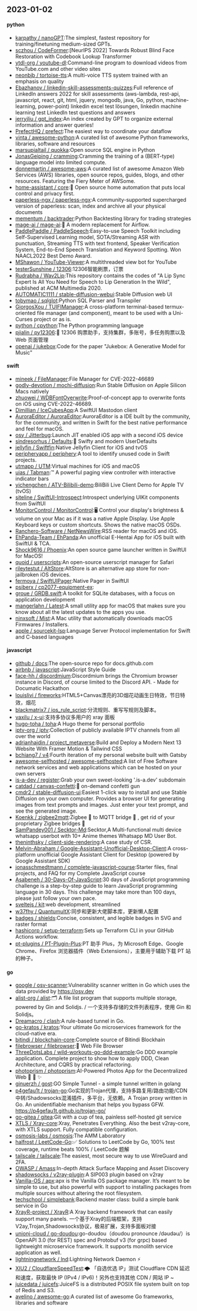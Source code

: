 ## 2023-01-02

#### python
* [karpathy / nanoGPT](https://github.com/karpathy/nanoGPT):The simplest, fastest repository for training/finetuning medium-sized GPTs.
* [sczhou / CodeFormer](https://github.com/sczhou/CodeFormer):[NeurIPS 2022] Towards Robust Blind Face Restoration with Codebook Lookup Transformer
* [ytdl-org / youtube-dl](https://github.com/ytdl-org/youtube-dl):Command-line program to download videos from YouTube.com and other video sites
* [neonbjb / tortoise-tts](https://github.com/neonbjb/tortoise-tts):A multi-voice TTS system trained with an emphasis on quality
* [Ebazhanov / linkedin-skill-assessments-quizzes](https://github.com/Ebazhanov/linkedin-skill-assessments-quizzes):Full reference of LinkedIn answers 2022 for skill assessments (aws-lambda, rest-api, javascript, react, git, html, jquery, mongodb, java, Go, python, machine-learning, power-point) linkedin excel test lösungen, linkedin machine learning test LinkedIn test questions and answers
* [jerryjliu / gpt_index](https://github.com/jerryjliu/gpt_index):An index created by GPT to organize external information and answer queries!
* [PrefectHQ / prefect](https://github.com/PrefectHQ/prefect):The easiest way to coordinate your dataflow
* [vinta / awesome-python](https://github.com/vinta/awesome-python):A curated list of awesome Python frameworks, libraries, software and resources
* [marsupialtail / quokka](https://github.com/marsupialtail/quokka):Open source SQL engine in Python
* [JonasGeiping / cramming](https://github.com/JonasGeiping/cramming):Cramming the training of a (BERT-type) language model into limited compute.
* [donnemartin / awesome-aws](https://github.com/donnemartin/awesome-aws):A curated list of awesome Amazon Web Services (AWS) libraries, open source repos, guides, blogs, and other resources. Featuring the Fiery Meter of AWSome.
* [home-assistant / core](https://github.com/home-assistant/core):🏡
Open source home automation that puts local control and privacy first.
* [paperless-ngx / paperless-ngx](https://github.com/paperless-ngx/paperless-ngx):A community-supported supercharged version of paperless: scan, index and archive all your physical documents
* [mementum / backtrader](https://github.com/mementum/backtrader):Python Backtesting library for trading strategies
* [mage-ai / mage-ai](https://github.com/mage-ai/mage-ai):🧙
A modern replacement for Airflow.
* [PaddlePaddle / PaddleSpeech](https://github.com/PaddlePaddle/PaddleSpeech):Easy-to-use Speech Toolkit including Self-Supervised Learning model, SOTA/Streaming ASR with punctuation, Streaming TTS with text frontend, Speaker Verification System, End-to-End Speech Translation and Keyword Spotting. Won NAACL2022 Best Demo Award.
* [MShawon / YouTube-Viewer](https://github.com/MShawon/YouTube-Viewer):A multithreaded view bot for YouTube
* [testerSunshine / 12306](https://github.com/testerSunshine/12306):12306智能刷票，订票
* [Rudrabha / Wav2Lip](https://github.com/Rudrabha/Wav2Lip):This repository contains the codes of "A Lip Sync Expert Is All You Need for Speech to Lip Generation In the Wild", published at ACM Multimedia 2020.
* [AUTOMATIC1111 / stable-diffusion-webui](https://github.com/AUTOMATIC1111/stable-diffusion-webui):Stable Diffusion web UI
* [tobymao / sqlglot](https://github.com/tobymao/sqlglot):Python SQL Parser and Transpiler
* [GiorgosXou / TUIFIManager](https://github.com/GiorgosXou/TUIFIManager):A cross-platform terminal-based termux-oriented file manager (and component), meant to be used with a Uni-Curses project or as is.
* [python / cpython](https://github.com/python/cpython):The Python programming language
* [pjialin / py12306](https://github.com/pjialin/py12306):🚂
12306 购票助手，支持集群，多账号，多任务购票以及 Web 页面管理
* [openai / jukebox](https://github.com/openai/jukebox):Code for the paper "Jukebox: A Generative Model for Music"

#### swift
* [mineek / FileManager](https://github.com/mineek/FileManager):File Manager for CVE-2022-46689
* [godly-devotion / mochi-diffusion](https://github.com/godly-devotion/mochi-diffusion):Run Stable Diffusion on Apple Silicon Macs natively
* [zhuowei / WDBFontOverwrite](https://github.com/zhuowei/WDBFontOverwrite):Proof-of-concept app to overwrite fonts on iOS using CVE-2022-46689.
* [Dimillian / IceCubesApp](https://github.com/Dimillian/IceCubesApp):A SwiftUI Mastodon client
* [AuroraEditor / AuroraEditor](https://github.com/AuroraEditor/AuroraEditor):AuroraEditor is a IDE built by the community, for the community, and written in Swift for the best native performance and feel for macOS.
* [osy / Jitterbug](https://github.com/osy/Jitterbug):Launch JIT enabled iOS app with a second iOS device
* [sindresorhus / Defaults](https://github.com/sindresorhus/Defaults):💾
Swifty and modern UserDefaults
* [jellyfin / Swiftfin](https://github.com/jellyfin/Swiftfin):Native Jellyfin Client for iOS and tvOS
* [peripheryapp / periphery](https://github.com/peripheryapp/periphery):A tool to identify unused code in Swift projects.
* [utmapp / UTM](https://github.com/utmapp/UTM):Virtual machines for iOS and macOS
* [uias / Tabman](https://github.com/uias/Tabman):™️
A powerful paging view controller with interactive indicator bars
* [yichengchen / ATV-Bilibili-demo](https://github.com/yichengchen/ATV-Bilibili-demo):BiliBili Live Client Demo for Apple TV (tvOS)
* [siteline / SwiftUI-Introspect](https://github.com/siteline/SwiftUI-Introspect):Introspect underlying UIKit components from SwiftUI
* [MonitorControl / MonitorControl](https://github.com/MonitorControl/MonitorControl):🖥
Control your display's brightness & volume on your Mac as if it was a native Apple Display. Use Apple Keyboard keys or custom shortcuts. Shows the native macOS OSDs.
* [Ranchero-Software / NetNewsWire](https://github.com/Ranchero-Software/NetNewsWire):RSS reader for macOS and iOS.
* [EhPanda-Team / EhPanda](https://github.com/EhPanda-Team/EhPanda):An unofficial E-Hentai App for iOS built with SwiftUI & TCA.
* [Shock9616 / Phoenix](https://github.com/Shock9616/Phoenix):An open source game launcher written in SwiftUI for MacOS!
* [quoid / userscripts](https://github.com/quoid/userscripts):An open-source userscript manager for Safari
* [rileytestut / AltStore](https://github.com/rileytestut/AltStore):AltStore is an alternative app store for non-jailbroken iOS devices.
* [fermoya / SwiftUIPager](https://github.com/fermoya/SwiftUIPager):Native Pager in SwiftUI
* [psiberx / cp2077-equipment-ex](https://github.com/psiberx/cp2077-equipment-ex):
* [groue / GRDB.swift](https://github.com/groue/GRDB.swift):A toolkit for SQLite databases, with a focus on application development
* [mangerlahn / Latest](https://github.com/mangerlahn/Latest):A small utility app for macOS that makes sure you know about all the latest updates to the apps you use.
* [ninxsoft / Mist](https://github.com/ninxsoft/Mist):A Mac utility that automatically downloads macOS Firmwares / Installers.
* [apple / sourcekit-lsp](https://github.com/apple/sourcekit-lsp):Language Server Protocol implementation for Swift and C-based languages

#### javascript
* [github / docs](https://github.com/github/docs):The open-source repo for docs.github.com
* [airbnb / javascript](https://github.com/airbnb/javascript):JavaScript Style Guide
* [face-hh / discordmium](https://github.com/face-hh/discordmium):Discordmium brings the Chromium browser instance in Discord, of course limited to the Discord API. - Made for Documatic Hackathon
* [louislivi / fireworks](https://github.com/louislivi/fireworks):HTML5+Canvas漂亮的3D烟花动画生日特效，节日特效，烟花
* [blackmatrix7 / ios_rule_script](https://github.com/blackmatrix7/ios_rule_script):分流规则、重写写规则及脚本。
* [vaxilu / x-ui](https://github.com/vaxilu/x-ui):支持多协议多用户的 xray 面板
* [hugo-toha / toha](https://github.com/hugo-toha/toha):A Hugo theme for personal portfolio
* [iptv-org / iptv](https://github.com/iptv-org/iptv):Collection of publicly available IPTV channels from all over the world
* [adrianhajdin / project_metaverse](https://github.com/adrianhajdin/project_metaverse):Build and Deploy a Modern Next 13 Website With Framer Motion & Tailwind CSS
* [bchiang7 / v4](https://github.com/bchiang7/v4):Fourth iteration of my personal website built with Gatsby
* [awesome-selfhosted / awesome-selfhosted](https://github.com/awesome-selfhosted/awesome-selfhosted):A list of Free Software network services and web applications which can be hosted on your own servers
* [is-a-dev / register](https://github.com/is-a-dev/register):Grab your own sweet-looking '.is-a.dev' subdomain
* [catdad / canvas-confetti](https://github.com/catdad/canvas-confetti):🎉
on-demand confetti gun
* [cmdr2 / stable-diffusion-ui](https://github.com/cmdr2/stable-diffusion-ui):Easiest 1-click way to install and use Stable Diffusion on your own computer. Provides a browser UI for generating images from text prompts and images. Just enter your text prompt, and see the generated image.
* [Koenkk / zigbee2mqtt](https://github.com/Koenkk/zigbee2mqtt):Zigbee
🐝
to MQTT bridge
🌉
, get rid of your proprietary Zigbee bridges
🔨
* [SamPandey001 / Secktor-Md](https://github.com/SamPandey001/Secktor-Md):Secktor,A Multi-functional multi device whatsapp userbot with 10+ Anime themes Whatsapp MD User Bot.
* [theninthsky / client-side-rendering](https://github.com/theninthsky/client-side-rendering):A case study of CSR.
* [Melvin-Abraham / Google-Assistant-Unofficial-Desktop-Client](https://github.com/Melvin-Abraham/Google-Assistant-Unofficial-Desktop-Client):A cross-platform unofficial Google Assistant Client for Desktop (powered by Google Assistant SDK)
* [jonasschmedtmann / complete-javascript-course](https://github.com/jonasschmedtmann/complete-javascript-course):Starter files, final projects, and FAQ for my Complete JavaScript course
* [Asabeneh / 30-Days-Of-JavaScript](https://github.com/Asabeneh/30-Days-Of-JavaScript):30 days of JavaScript programming challenge is a step-by-step guide to learn JavaScript programming language in 30 days. This challenge may take more than 100 days, please just follow your own pace.
* [sveltejs / kit](https://github.com/sveltejs/kit):web development, streamlined
* [w37fhy / QuantumultX](https://github.com/w37fhy/QuantumultX):同步和更新大佬脚本库，更新懒人配置
* [badges / shields](https://github.com/badges/shields):Concise, consistent, and legible badges in SVG and raster format
* [hashicorp / setup-terraform](https://github.com/hashicorp/setup-terraform):Sets up Terraform CLI in your GitHub Actions workflow.
* [pt-plugins / PT-Plugin-Plus](https://github.com/pt-plugins/PT-Plugin-Plus):PT 助手 Plus，为 Microsoft Edge、Google Chrome、Firefox 浏览器插件（Web Extensions），主要用于辅助下载 PT 站的种子。

#### go
* [google / osv-scanner](https://github.com/google/osv-scanner):Vulnerability scanner written in Go which uses the data provided by https://osv.dev
* [alist-org / alist](https://github.com/alist-org/alist):🗂️
A file list program that supports multiple storage, powered by Gin and Solidjs. / 一个支持多存储的文件列表程序，使用 Gin 和 Solidjs。
* [Dreamacro / clash](https://github.com/Dreamacro/clash):A rule-based tunnel in Go.
* [go-kratos / kratos](https://github.com/go-kratos/kratos):Your ultimate Go microservices framework for the cloud-native era.
* [bitindi / blockchain-core](https://github.com/bitindi/blockchain-core):Complete source of Bitindi Blockhain
* [filebrowser / filebrowser](https://github.com/filebrowser/filebrowser):📂
Web File Browser
* [ThreeDotsLabs / wild-workouts-go-ddd-example](https://github.com/ThreeDotsLabs/wild-workouts-go-ddd-example):Go DDD example application. Complete project to show how to apply DDD, Clean Architecture, and CQRS by practical refactoring.
* [photoprism / photoprism](https://github.com/photoprism/photoprism):AI-Powered Photos App for the Decentralized Web
🌈
💎
✨
* [ginuerzh / gost](https://github.com/ginuerzh/gost):GO Simple Tunnel - a simple tunnel written in golang
* [p4gefau1t / trojan-go](https://github.com/p4gefau1t/trojan-go):Go实现的Trojan代理，支持多路复用/路由功能/CDN中转/Shadowsocks混淆插件，多平台，无依赖。A Trojan proxy written in Go. An unidentifiable mechanism that helps you bypass GFW. https://p4gefau1t.github.io/trojan-go/
* [go-gitea / gitea](https://github.com/go-gitea/gitea):Git with a cup of tea, painless self-hosted git service
* [XTLS / Xray-core](https://github.com/XTLS/Xray-core):Xray, Penetrates Everything. Also the best v2ray-core, with XTLS support. Fully compatible configuration.
* [osmosis-labs / osmosis](https://github.com/osmosis-labs/osmosis):The AMM Laboratory
* [halfrost / LeetCode-Go](https://github.com/halfrost/LeetCode-Go):✅
Solutions to LeetCode by Go, 100% test coverage, runtime beats 100% / LeetCode 题解
* [tailscale / tailscale](https://github.com/tailscale/tailscale):The easiest, most secure way to use WireGuard and 2FA.
* [OWASP / Amass](https://github.com/OWASP/Amass):In-depth Attack Surface Mapping and Asset Discovery
* [shadowsocks / v2ray-plugin](https://github.com/shadowsocks/v2ray-plugin):A SIP003 plugin based on v2ray
* [Vanilla-OS / apx](https://github.com/Vanilla-OS/apx):apx is the Vanilla OS package manager. It’s meant to be simple to use, but also powerful with support to installing packages from multiple sources without altering the root filesystem.
* [techschool / simplebank](https://github.com/techschool/simplebank):Backend master class: build a simple bank service in Go
* [XrayR-project / XrayR](https://github.com/XrayR-project/XrayR):A Xray backend framework that can easily support many panels. 一个基于Xray的后端框架，支持V2ay,Trojan,Shadowsocks协议，极易扩展，支持多面板对接
* [unionj-cloud / go-doudou](https://github.com/unionj-cloud/go-doudou):go-doudou（doudou pronounce /dəudəu/）is OpenAPI 3.0 (for REST) spec and Protobuf v3 (for grpc) based lightweight microservice framework. It supports monolith service application as well.
* [lightningnetwork / lnd](https://github.com/lightningnetwork/lnd):Lightning Network Daemon
⚡️
* [XIU2 / CloudflareSpeedTest](https://github.com/XIU2/CloudflareSpeedTest):🌩
「自选优选 IP」测试 Cloudflare CDN 延迟和速度，获取最快 IP (IPv4 / IPv6)！另外也支持其他 CDN / 网站 IP ~
* [juicedata / juicefs](https://github.com/juicedata/juicefs):JuiceFS is a distributed POSIX file system built on top of Redis and S3.
* [avelino / awesome-go](https://github.com/avelino/awesome-go):A curated list of awesome Go frameworks, libraries and software
